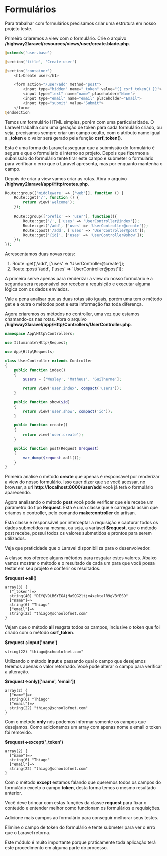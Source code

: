 # Formulários

Para trabalhar com formulários precisamos criar uma estrutura em nosso projeto teste.

Primeiro criaremos a view com o formulário. Crie o arquivo **/highway2laravel/resources/views/user/create.blade.php**.

```php
@extends('user.base')

@section('title', 'Create user')

@section('container')
    <h1>Create user</h1>

    <form action="/user/add" method="post">
        <input type="hidden" name="_token" value="{{ csrf_token() }}">
        <input type="text" name="name" placeholder="Name">
        <input type="email" name="email" placeholder="Email">
        <input type="submit" value="Submit">
    </form>
@endsection
```

Temos um formulário HTML simples, porém com uma particularidade. O Laravel trabalha com uma geração de token para cada formulário criado, ou seja, precisamos sempre criar um campo oculto, com o atributo name igual a **\_token** e o valor será gerado pela função **csrf\_token()**.

Esta é uma forma do Laravel assegurar que a submissão do formulário é segura e que o formulário é interno ao projeto. Depois que fizermos a submissão do formulário tente tirar este campo e submeter o formulário para verificar o erro que o Laravel apresenta, mas por enquanto mantenha o campo.

Depois de criar a view vamos criar as rotas. Abra o arquivo **/highway2laravel/app/Http/routes.php**.

```php
Route::group(['middleware' => ['web']], function () {
    Route::get('/', function () {
        return view('welcome');
    });

    Route::group(['prefix' => 'user'], function(){
        Route::get('/', ['uses' => 'UserController@index']);
        Route::get('/add', ['uses' => 'UserController@create']);
        Route::post('/add', ['uses' => 'UserController@post']);
        Route::get('{id}', ['uses' => 'UserController@show']);
    });
});
```

Acrescentamos duas novas rotas:

1. Route::get('/add', ['uses' => 'UserController@create']);
2. Route::post('/add', ['uses' => 'UserController@post']);

A primeira serve apenas para renderizar a view do nosso formulário e a segunda será responsável por receber a requisição e executar alguma lógica com os dados enviados.

Vale a pena analisar que as duas rotas são iguais, porém uma tem o método get e a outra o métodos post e esta informação faz toda diferença.

Agora criaremos os métodos no controller, uma vez que estamos chamando-os nas rotas. Abra o arquivo **/highway2laravel/app/Http/Controllers/UserController.php**.

```php
namespace App\Http\Controllers;

use Illuminate\Http\Request;

use App\Http\Requests;

class UserController extends Controller
{
    public function index()
    {
        $users = ['Wesley', 'Matheus', 'Guilherme'];

        return view('user.index', compact('users'));
    }

    public function show($id)
    {
        return view('user.show', compact('id'));
    }

    public function create()
    {
        return view('user.create');
    }

    public function post(Request $request)
    {
        var_dump($request->all());
    }
}
```

Primeiro analise o método **create** que apenas é responsável por renderizar a view do nosso formulário. Isso quer dizer que se você acessar, no browser, a url **http://localhost:8000/user/add** você já terá o formulário aparecendo.

Agora analisando o método **post** você pode verificar que ele recebe um parâmetro do tipo **Request**. Esta é uma classe que é carregada assim que criamos o controller, pelo comando **make:controller** do artisan.

Esta classe é responsável por interceptar a requisição e capturar todos os dados submetidos na mesma, ou seja, a variável **$request**, que o método post recebe, possui todos os valores submetidos e prontos para serem utilizados.

Veja que praticidade que o Laravel disponibiliza para o desenvolvedor.

A classe nos oferece alguns métodos para resgatar estes valores. Abaixo vamos mostrar o método e o resultado de cada um para que você possa testar em seu projeto e conferir os resultados.

**$request->all()**

```
array(3) {
  ["_token"]=>
  string(40) "DIYQV9LB6YEGAjMaSQG2ltjx4xektalR9gVBfESD"
  ["name"]=>
  string(6) "Thiago"
  ["email"]=>
  string(22) "thiago@schoolofnet.com"
}
```

Vejam que o método **all** resgata todos os campos, inclusive o token que foi criado com o método **csrf_token**.

**$request->input('name')**

```
string(22) "thiago@schoolofnet.com"
```

Utilizando o método **input** e passando qual o campo que desejamos teremos apenas o valor retornado. Você pode alterar o campo para verificar a alteração.

**$request->only(['name', 'email'])**

```
array(2) {
  ["name"]=>
  string(6) "Thiago"
  ["email"]=>
  string(22) "thiago@schoolofnet.com"
}
```

Com o método **only** nós podemos informar somente os campos que desejamos. Como adicionamos um array com apenas nome e email o token foi removido.

**$request->except('_token')**

```
array(2) {
  ["name"]=>
  string(6) "Thiago"
  ["email"]=>
  string(22) "thiago@schoolofnet.com"
}
```

Com o método **except** estamos falando que queremos todos os campos do formulário exceto o campo **token**, desta forma temos o mesmo resultado anterior.

Você deve brincar com estas funções da classe **request** para fixar o conteúdo e entender melhor como funcionam os formulários e requisições.

Adicione mais campos ao formulário para conseguir melhorar seus testes.

Elimine o campo de token do formulário e tente submeter para ver o erro que o Laravel retorna.

Este módulo é muito importante porque praticamente toda aplicação terá este procedimento em alguma parte do processo.